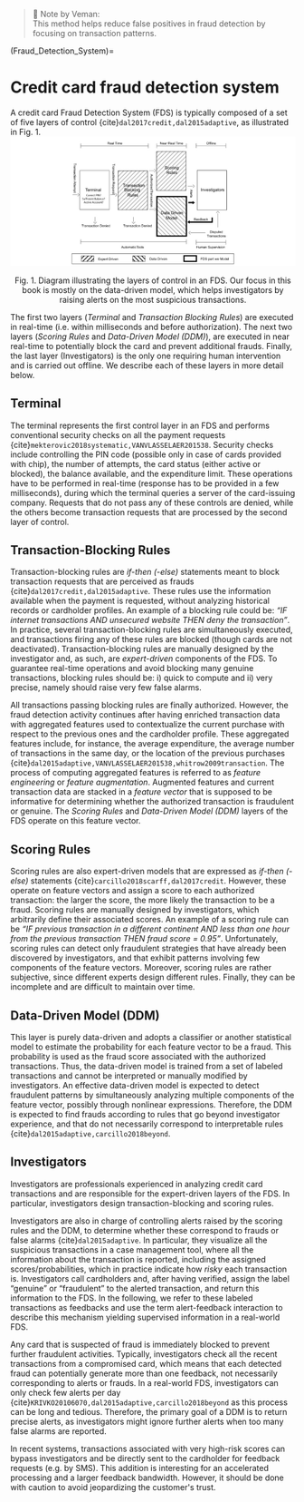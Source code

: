 <!-- Custmoized by: Veman Kumar Uppula -->

> 📝 Note by Veman:  
> This method helps reduce false positives in fraud detection by focusing on transaction patterns.

(Fraud_Detection_System)=
# Credit card fraud detection system

A credit card Fraud Detection System (FDS) is typically composed of a set of five layers of control {cite}`dal2017credit,dal2015adaptive`, as illustrated in Fig. 1. 
![alt text](./images/FDS.jpg)
<p style="text-align: center;">
Fig. 1. Diagram illustrating the layers of control in an FDS. Our focus in this book is mostly on the data-driven model, which helps investigators by raising alerts on the most suspicious transactions.
</p>

The first two layers (*Terminal* and *Transaction Blocking Rules*) are executed in real-time (i.e. within milliseconds and before authorization). The next two layers (*Scoring Rules* and *Data-Driven Model (DDM)*), are executed in near real-time to potentially block the card and prevent additional frauds. Finally, the last layer (Investigators) is the only one requiring human intervention and is carried out offline. We describe each of these layers in more detail below.

## Terminal

The terminal represents the first control layer in an FDS and performs conventional security checks on all the payment requests {cite}`mekterovic2018systematic,VANVLASSELAER201538`. Security checks include controlling the PIN code (possible only in case of cards provided with chip), the number of attempts, the card status (either active or blocked), the balance available, and the expenditure limit. These operations have to be performed in real-time (response has to be provided in a few milliseconds), during which the terminal queries a server of the card-issuing company. Requests that do not pass any of these controls are denied, while the others become transaction requests that are processed by the second layer of control.

## Transaction-Blocking Rules 

Transaction-blocking rules are *if-then (-else)* statements meant to block transaction requests that are perceived as frauds {cite}`dal2017credit,dal2015adaptive`. These rules use the information available when the payment is requested, without analyzing historical records or cardholder profiles. An example of a blocking rule could be: *“IF internet transactions AND unsecured website THEN deny the transaction”*. In practice, several transaction-blocking rules are simultaneously executed, and transactions firing any of these rules are blocked (though cards are not deactivated). Transaction-blocking rules are manually designed by the investigator and, as such, are *expert-driven* components of the FDS. To guarantee real-time operations and avoid blocking many genuine transactions, blocking rules should be: i) quick to compute and ii) very precise, namely should raise very few false alarms.

All transactions passing blocking rules are finally authorized. However, the fraud detection activity continues after having enriched transaction data with aggregated features used to contextualize the current purchase with respect to the previous ones and the cardholder profile. These aggregated features include, for instance, the average expenditure, the average number of transactions in the same day, or the location of the previous purchases {cite}`dal2015adaptive,VANVLASSELAER201538,whitrow2009transaction`. The process of computing aggregated features is referred to as *feature engineering* or *feature augmentation*. Augmented features and current transaction data are stacked in a *feature vector* that is supposed to be informative for determining whether the authorized transaction is fraudulent or genuine. The *Scoring Rules* and *Data-Driven Model (DDM)* layers of the FDS operate on this feature vector.

## Scoring Rules 

Scoring rules are also expert-driven models that are expressed as *if-then (-else)* statements {cite}`carcillo2018scarff,dal2017credit`. However, these operate on feature vectors and assign a score to each authorized transaction: the larger the score, the more likely the transaction to be a fraud. Scoring rules are manually designed by investigators, which arbitrarily define their associated scores. An example of a scoring rule can be *“IF previous transaction in a different continent AND less than one hour from the previous transaction THEN fraud score = 0.95”*. Unfortunately, scoring rules can detect only fraudulent strategies that have already been discovered by investigators, and that exhibit patterns involving few components of the feature vectors. Moreover, scoring rules are rather subjective, since different experts design different rules. Finally, they can be incomplete and are difficult to maintain over time.

## Data-Driven Model (DDM) 

This layer is purely data-driven and adopts a classifier or another statistical model to estimate the probability for each feature vector to be a fraud. This probability is used as the fraud score associated with the authorized transactions. Thus, the data-driven model is trained from a set of labeled transactions and cannot be interpreted or manually modified by investigators. An effective data-driven model is expected to detect fraudulent patterns by simultaneously analyzing multiple components of the feature vector, possibly through nonlinear expressions. Therefore, the DDM is expected to find frauds according to rules that go beyond investigator experience, and that do not necessarily correspond to interpretable rules {cite}`dal2015adaptive,carcillo2018beyond`.

## Investigators 

Investigators are professionals experienced in analyzing credit card transactions and are responsible for the expert-driven layers of the FDS. In particular, investigators design transaction-blocking and scoring rules.

Investigators are also in charge of controlling alerts raised by the scoring rules and the DDM, to determine whether these correspond to frauds or false alarms {cite}`dal2015adaptive`. In particular, they visualize all the suspicious transactions in a case management tool, where all the information about the transaction is reported, including the assigned scores/probabilities, which in practice indicate how *risky* each transaction is. Investigators call cardholders and, after having verified, assign the label “genuine” or “fraudulent” to the alerted transaction, and return this information to the FDS.  In the following, we refer to these labeled transactions as feedbacks and use the term alert-feedback interaction to describe this mechanism yielding supervised information in a real-world FDS.

Any card that is suspected of fraud is immediately blocked to prevent further fraudulent activities. Typically, investigators check all the recent transactions from a compromised card, which means that each detected fraud can potentially generate more than one feedback, not necessarily corresponding to alerts or frauds. In a real-world FDS, investigators can only check few alerts per day {cite}`KRIVKO20106070,dal2015adaptive,carcillo2018beyond` as this process can be long and tedious. Therefore, the primary goal of a DDM is to return precise alerts, as investigators might ignore further alerts when too many false alarms are reported.

In recent systems, transactions associated with very high-risk scores can bypass investigators and be directly sent to the cardholder for feedback requests (e.g. by SMS). This addition is interesting for an accelerated processing and a larger feedback bandwidth. However, it should be done with caution to avoid jeopardizing the customer's trust.
